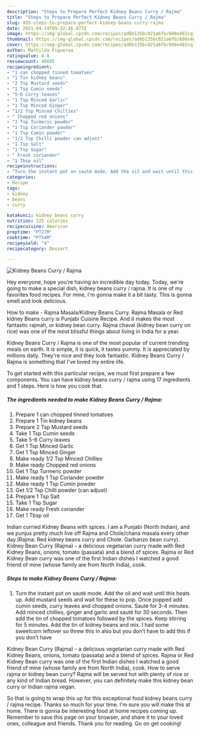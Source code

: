 ```yaml
---
description: "Steps to Prepare Perfect Kidney Beans Curry / Rajma"
title: "Steps to Prepare Perfect Kidney Beans Curry / Rajma"
slug: 935-steps-to-prepare-perfect-kidney-beans-curry-rajma
date: 2021-04-14T05:32:16.877Z
image: https://img-global.cpcdn.com/recipes/ad6b135bc021a6fb/680x482cq70/kidney-beans-curry-rajma-recipe-main-photo.jpg
thumbnail: https://img-global.cpcdn.com/recipes/ad6b135bc021a6fb/680x482cq70/kidney-beans-curry-rajma-recipe-main-photo.jpg
cover: https://img-global.cpcdn.com/recipes/ad6b135bc021a6fb/680x482cq70/kidney-beans-curry-rajma-recipe-main-photo.jpg
author: Mathilda Figueroa
ratingvalue: 4.8
reviewcount: 48685
recipeingredient:
- "1 can chopped tinned tomatoes"
- "1 Tin kidney beans"
- "2 Tsp Mustard seeds"
- "1 Tsp Cumin seeds"
- "5-6 Curry leaves"
- "1 Tsp Minced Garlic"
- "1 Tsp Minced Ginger"
- "1/2 Tsp Minced Chillies"
- " Chopped red onions"
- "1 Tsp Turmeric powder"
- "1 Tsp Coriander powder"
- "1 Tsp Cumin powder"
- "1/2 Tsp Chilli powder can adjust"
- "1 Tsp Salt"
- "1 Tsp Sugar"
- " Fresh coriander"
- "1 Tbsp oil"
recipeinstructions:
- "Turn the instant pot on sauté mode. Add the oil and wait until this heats up. Add mustard seeds and wait for these to pop. Once popped add cumin seeds, curry leaves and chopped onions. Sauté for 3-4 minutes. Add minced chillies, ginger and garlic and sauté for 30 seconds. Then add the tin of chopped tomatoes followed by the spices. Keep stirring for 5 minutes. Add the tin of kidney beans and mix. I had some sweetcorn leftover so threw this in also but you don’t have to add this if you don’t have"
categories:
- Recipe
tags:
- kidney
- beans
- curry

katakunci: kidney beans curry 
nutrition: 125 calories
recipecuisine: American
preptime: "PT27M"
cooktime: "PT54M"
recipeyield: "4"
recipecategory: Dessert

---
```



![Kidney Beans Curry / Rajma](https://img-global.cpcdn.com/recipes/ad6b135bc021a6fb/680x482cq70/kidney-beans-curry-rajma-recipe-main-photo.jpg)

Hey everyone, hope you're having an incredible day today. Today, we're going to make a special dish, kidney beans curry / rajma. It is one of my favorites food recipes. For mine, I'm gonna make it a bit tasty. This is gonna smell and look delicious.

How to make - Rajma Masala/Kidney Beans Curry. Rajma Masala or Red kidney Beans curry is Punjabi Cuisine Recipe. And it makes the most fantastic rajmah, or kidney bean curry. Rajma chaval (kidney bean curry on rice) was one of the most blissful things about living in India for a year.

Kidney Beans Curry / Rajma is one of the most popular of current trending meals on earth. It is simple, it is quick, it tastes yummy. It is appreciated by millions daily. They're nice and they look fantastic. Kidney Beans Curry / Rajma is something that I've loved my entire life.


To get started with this particular recipe, we must first prepare a few components. You can have kidney beans curry / rajma using 17 ingredients and 1 steps. Here is how you cook that.

<!--inarticleads1-->

##### The ingredients needed to make Kidney Beans Curry / Rajma:

1. Prepare 1 can chopped tinned tomatoes
1. Prepare 1 Tin kidney beans
1. Prepare 2 Tsp Mustard seeds
1. Take 1 Tsp Cumin seeds
1. Take 5-6 Curry leaves
1. Get 1 Tsp Minced Garlic
1. Get 1 Tsp Minced Ginger
1. Make ready 1/2 Tsp Minced Chillies
1. Make ready  Chopped red onions
1. Get 1 Tsp Turmeric powder
1. Make ready 1 Tsp Coriander powder
1. Make ready 1 Tsp Cumin powder
1. Get 1/2 Tsp Chilli powder (can adjust)
1. Prepare 1 Tsp Salt
1. Take 1 Tsp Sugar
1. Make ready  Fresh coriander
1. Get 1 Tbsp oil


Indian curried Kidney Beans with spices. I am a Punjabi (North Indian), and we punjus pretty much live off Rajma and Chole/chana masala every other day.(Rajma: Red kidney beans curry and Chole: Garbanzo bean curry). Kidney Bean Curry (Rajma) - a delicious vegetarian curry made with Red Kidney Beans, onions, tomato (passata) and a blend of spices. Rajma or Red Kidney Bean curry was one of the first Indian dishes I watched a good friend of mine (whose family are from North India), cook. 

<!--inarticleads2-->

##### Steps to make Kidney Beans Curry / Rajma:

1. Turn the instant pot on sauté mode. Add the oil and wait until this heats up. Add mustard seeds and wait for these to pop. Once popped add cumin seeds, curry leaves and chopped onions. Sauté for 3-4 minutes. Add minced chillies, ginger and garlic and sauté for 30 seconds. Then add the tin of chopped tomatoes followed by the spices. Keep stirring for 5 minutes. Add the tin of kidney beans and mix. I had some sweetcorn leftover so threw this in also but you don’t have to add this if you don’t have


Kidney Bean Curry (Rajma) - a delicious vegetarian curry made with Red Kidney Beans, onions, tomato (passata) and a blend of spices. Rajma or Red Kidney Bean curry was one of the first Indian dishes I watched a good friend of mine (whose family are from North India), cook. How to serve rajma or kidney bean curry? Rajma will be served hot with plenty of rice or any kind of Indian bread. However, you can definitely make this kidney bean curry or Indian rajma vegan. 

So that is going to wrap this up for this exceptional food kidney beans curry / rajma recipe. Thanks so much for your time. I'm sure you will make this at home. There is gonna be interesting food at home recipes coming up. Remember to save this page on your browser, and share it to your loved ones, colleague and friends. Thank you for reading. Go on get cooking!
